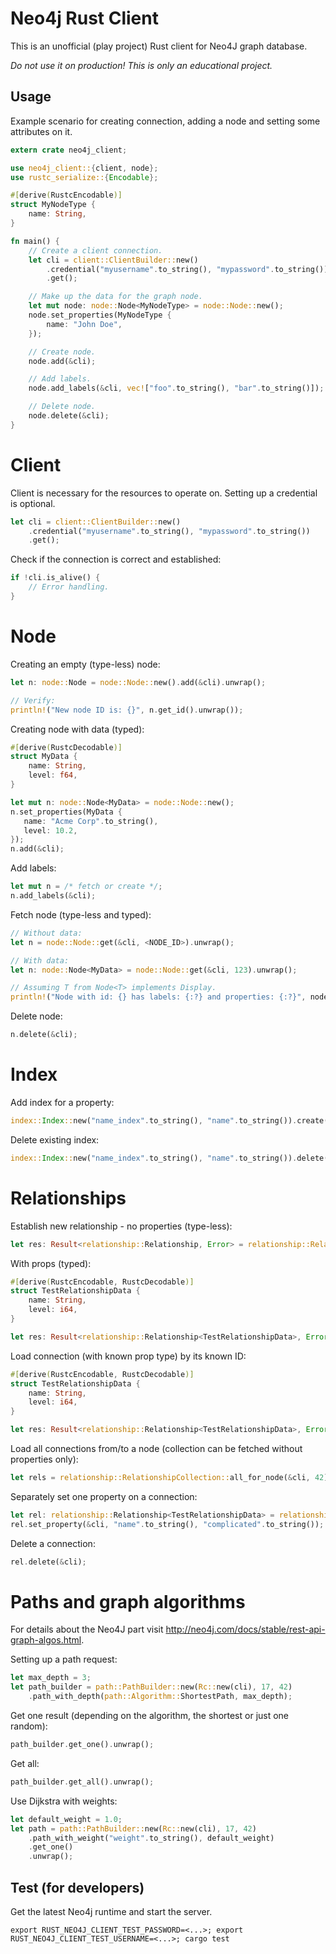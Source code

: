 Neo4j Rust Client
=================

This is an unofficial (play project) Rust client for Neo4J graph database.

*Do not use it on production! This is only an educational project.*


Usage
-----

Example scenario for creating connection, adding a node and setting some attributes on it.

```rust
extern crate neo4j_client;

use neo4j_client::{client, node};
use rustc_serialize::{Encodable};

#[derive(RustcEncodable)]
struct MyNodeType {
    name: String,
}

fn main() {
    // Create a client connection.
    let cli = client::ClientBuilder::new()
        .credential("myusername".to_string(), "mypassword".to_string())
        .get();

    // Make up the data for the graph node.
    let mut node: node::Node<MyNodeType> = node::Node::new();
    node.set_properties(MyNodeType {
        name: "John Doe",
    });

    // Create node.
    node.add(&cli);

    // Add labels.
    node.add_labels(&cli, vec!["foo".to_string(), "bar".to_string()]);

    // Delete node.
    node.delete(&cli);
}
```

# Client

Client is necessary for the resources to operate on. Setting up a credential is optional.

```rust
let cli = client::ClientBuilder::new()
    .credential("myusername".to_string(), "mypassword".to_string())
    .get();
```

Check if the connection is correct and established:

```rust
if !cli.is_alive() {
    // Error handling.
}
```

# Node

Creating an empty (type-less) node:

```rust
let n: node::Node = node::Node::new().add(&cli).unwrap();

// Verify:
println!("New node ID is: {}", n.get_id().unwrap());
```

Creating node with data (typed):

```rust
#[derive(RustcDecodable)]
struct MyData {
    name: String,
    level: f64,
}

let mut n: node::Node<MyData> = node::Node::new();
n.set_properties(MyData {
   name: "Acme Corp".to_string(),
   level: 10.2,
});
n.add(&cli);
```

Add labels:

```rust
let mut n = /* fetch or create */;
n.add_labels(&cli);
```

Fetch node (type-less and typed):

```rust
// Without data:
let n = node::Node::get(&cli, <NODE_ID>).unwrap();

// With data:
let n: node::Node<MyData> = node::Node::get(&cli, 123).unwrap();

// Assuming T from Node<T> implements Display.
println!("Node with id: {} has labels: {:?} and properties: {:?}", node.get_id().unwrap(), node.get_labels(), node.get_properties().unwrap());
```

Delete node:

```rust
n.delete(&cli);
```

# Index

Add index for a property:

```rust
index::Index::new("name_index".to_string(), "name".to_string()).create(&cli);
```

Delete existing index:

```rust
index::Index::new("name_index".to_string(), "name".to_string()).delete(&cli);
```

# Relationships

Establish new relationship - no properties (type-less):

```rust
let res: Result<relationship::Relationship, Error> = relationship::Relationship::connect(&cli, 17, 42, "FriendsWith".to_string(), None);
```

With props (typed):

```rust
#[derive(RustcEncodable, RustcDecodable)]
struct TestRelationshipData {
    name: String,
    level: i64,
}

let res: Result<relationship::Relationship<TestRelationshipData>, Error> = relationship::Relationship::connect(&cli, 17, 42, "FriendsWith".to_string(), Some(TestRelationshipData { name: "strong".to_string(), level: 60, }));
```

Load connection (with known prop type) by its known ID:

```rust
#[derive(RustcEncodable, RustcDecodable)]
struct TestRelationshipData {
    name: String,
    level: i64,
}

let res: Result<relationship::Relationship<TestRelationshipData>, Error> = relationship::Relationship::get(&cli, 123);
```

Load all connections from/to a node (collection can be fetched without properties only):

```rust
let rels = relationship::RelationshipCollection::all_for_node(&cli, 42).unwrap();
```

Separately set one property on a connection:

```rust
let rel: relationship::Relationship<TestRelationshipData> = relationship::Relationship::get(&cli, 123).unwrap();
rel.set_property(&cli, "name".to_string(), "complicated".to_string());
```

Delete a connection:

```rust
rel.delete(&cli);
```

# Paths and graph algorithms

For details about the Neo4J part visit http://neo4j.com/docs/stable/rest-api-graph-algos.html.

Setting up a path request:

```rust
let max_depth = 3;
let path_builder = path::PathBuilder::new(Rc::new(cli), 17, 42)
    .path_with_depth(path::Algorithm::ShortestPath, max_depth);
```

Get one result (depending on the algorithm, the shortest or just one random):

```rust
path_builder.get_one().unwrap();
```

Get all:

```rust
path_builder.get_all().unwrap();
```

Use Dijkstra with weights:

```rust
let default_weight = 1.0;
let path = path::PathBuilder::new(Rc::new(cli), 17, 42)
    .path_with_weight("weight".to_string(), default_weight)
    .get_one()
    .unwrap();
```

Test (for developers)
---------------------

Get the latest Neo4j runtime and start the server.

```shell
export RUST_NEO4J_CLIENT_TEST_PASSWORD=<...>; export RUST_NEO4J_CLIENT_TEST_USERNAME=<...>; cargo test
```
